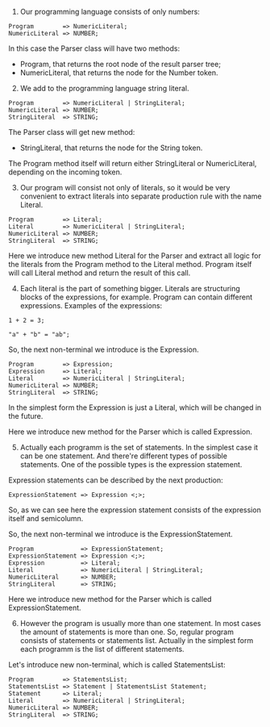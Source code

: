 1. Our programming language consists of only numbers:

```
Program        => NumericLiteral;
NumericLiteral => NUMBER;
```

In this case the Parser class will have two methods:

- Program, that returns the root node of the result parser tree;
- NumericLiteral, that returns the node for the Number token.


2. We add to the programming language string literal.

```
Program        => NumericLiteral | StringLiteral;
NumericLiteral => NUMBER;
StringLiteral  => STRING;
```

The Parser class will get new method:
- StringLiteral, that returns the node for the String token.

The Program method itself will return either StringLiteral or NumericLiteral, depending on the incoming token.

3. Our program will consist not only of literals, so it would be very convenient to extract literals into separate production rule with the name Literal.

```
Program        => Literal;
Literal        => NumericLiteral | StringLiteral;
NumericLiteral => NUMBER;
StringLiteral  => STRING;
```

Here we introduce new method Literal for the Parser and extract all logic for the literals from the Program method to the Literal method. Program itself will call Literal method and return the result of this call.

4. Each literal is the part of something bigger. Literals are structuring blocks of the expressions, for example. Program can contain different expressions. Examples of the expressions:

```
1 + 2 = 3;

"a" + "b" = "ab";
```

So, the next non-terminal we introduce is the Expression.

```
Program        => Expression;
Expression     => Literal;
Literal        => NumericLiteral | StringLiteral;
NumericLiteral => NUMBER;
StringLiteral  => STRING;
```

In the simplest form the Expression is just a Literal, which will be changed in the future.

Here we introduce new method for the Parser which is called Expression.


5. Actually each programm is the set of statements. In the simplest case it can be one statement. And there're different types of possible statements. One of the possible types is the expression statement.

Expression statements can be described by the next production:

```
ExpressionStatement => Expression <;>;
```

So, as we can see here the expression statement consists of the expression itself and semicolumn.

So, the next non-terminal we introduce is the ExpressionStatement.

```
Program             => ExpressionStatement;
ExpressionStatement => Expression <;>;
Expression          => Literal;
Literal             => NumericLiteral | StringLiteral;
NumericLiteral      => NUMBER;
StringLiteral       => STRING;
```

Here we introduce new method for the Parser which is called ExpressionStatement.

6. However the program is usually more than one statement. In most cases the amount of statements is more than one. So, regular program consists of statements or statements list. Actually in the simplest form each programm is the list of different statements.

Let's introduce new non-terminal, which is called StatementsList:

```
Program        => StatementsList;
StatementsList => Statement | StatementsList Statement;
Statement      => Literal;
Literal        => NumericLiteral | StringLiteral;
NumericLiteral => NUMBER;
StringLiteral  => STRING;
```
